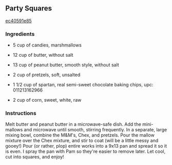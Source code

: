 ## Party Squares

[ec40591e85](http://www.food.com/recipe/party-squares-31610)

### Ingredients

 - 5 cup of candies, marshmallows

 - 12 cup of butter, without salt

 - 13 cup of peanut butter, smooth style, without salt

 - 2 cup of pretzels, soft, unsalted

 - 1 1/2 cup of spartan, real semi-sweet chocolate baking chips, upc: 011213162966

 - 2 cup of corn, sweet, white, raw

### Instructions

Melt butter and peanut butter in a microwave-safe dish. Add the mini-mallows and microwave until smooth, stirring frequently. In a separate, large mixing bowl, combine the M&M's, Chex, and pretzels. Pour the mallow mixture over the Chex mixture, and stir to coat (will be a little messy and gooey!) Pour (or rather, plop) entire works into a 9x13 pan and spread it so it is even. I spray the pan with Pam so they're easier to remove later. Let cool, cut into squares, and enjoy!